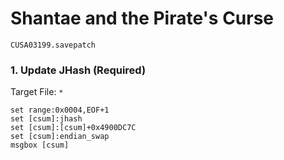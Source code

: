 #  Shantae and the Pirate's Curse

`CUSA03199.savepatch`

### 1. Update JHash (Required)

Target File: `*`

```
set range:0x0004,EOF+1
set [csum]:jhash
set [csum]:[csum]+0x4900DC7C
set [csum]:endian_swap
msgbox [csum]
```

